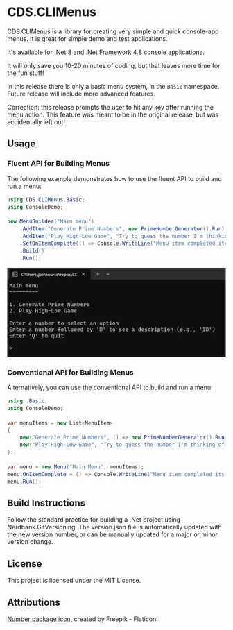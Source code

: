 ﻿# CDS.CLIMenus

CDS.CLIMenus is a library for creating very simple and quick 
console-app menus. It is great for simple demo and test applications.

It's available for .Net 8 and .Net Framework 4.8 console applications.

It will only save you 10-20 minutes of coding, but that leaves more 
time for the fun stuff!

In this release there is only a basic menu system, in the `Basic` namespace. Future 
release will include more advanced features.

Correction: this release prompts the user to hit any key after running the
menu action. This feature was meant to be in the original release, but was
accidentally left out!


## Usage

### Fluent API for Building Menus

The following example demonstrates how to use the fluent API to build and run a menu:

```csharp
using CDS.CLIMenus.Basic; 
using ConsoleDemo;

new MenuBuilder("Main menu")
	.AddItem("Generate Prime Numbers", new PrimeNumberGenerator().Run) 
	.AddItem("Play High-Low Game", "Try to guess the number I'm thinking of!", new HighLowGame().Run) 
    .SetOnItemComplete(() => Console.WriteLine("Menu item completed its action"))
	.Build() 
	.Run();
```

![Console Screenshot](https://raw.githubusercontent.com/nooogle/CDS.CLIMenus/master/Console_Screenshot.png)


### Conventional API for Building Menus

Alternatively, you can use the conventional API to build and run a menu:

```csharp
using .Basic; 
using ConsoleDemo;

var menuItems = new List<MenuItem>
{
    new("Generate Prime Numbers", () => new PrimeNumberGenerator().Run()),
    new("Play High-Low Game", "Try to guess the number I'm thinking of!", () => new HighLowGame().Run())
};

var menu = new Menu("Main Menu", menuItems);
menu.OnItemComplete = () => Console.WriteLine("Menu item completed its action!");
menu.Run();
```

## Build Instructions

Follow the standard practice for building a .Net project using Nerdbank.GitVersioning.
The version.json file is automatically updated with the new version number, or
can be manually updated for a major or minor version change.



## License

This project is licensed under the MIT License.

## Attributions

[Number package icon](https://www.flaticon.com/free-icons/number), created by Freepik - Flaticon.



